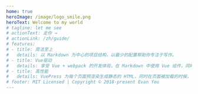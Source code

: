 ```yaml
---
home: true
heroImage: /image/logo_smile.png
heroText: Welcome to my world
# tagline: let me see
# actionText: 走你 →
# actionLink: /zh/guide/
# features:
# - title: 简洁至上
#   details: 以 Markdown 为中心的项目结构，以最少的配置帮助你专注于写作。
# - title: Vue驱动
#   details: 享受 Vue + webpack 的开发体验，在 Markdown 中使用 Vue 组件，同时可以使用 Vue 来开发自定义主题。
# - title: 高性能
#   details: VuePress 为每个页面预渲染生成静态的 HTML，同时在页面被加载的时候，将作为 SPA 运行。
# footer: MIT Licensed | Copyright © 2018-present Evan You
---
```

<style>
  /* html,body,#app,#app>main {
   height:100%;
  } */
  /* .no-sidebar, .theme-container {
    height: 90%
  } */
  .navbar .logo {
    margin-left: 1rem!important;
  }

</style>
<Comment></Comment>